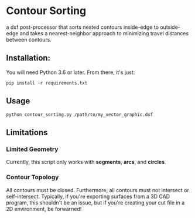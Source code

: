 # Contour Sorting
a dxf post-processor that sorts nested contours inside-edge to outside-edge and
takes a nearest-neighbor approach to minimizing travel distances between contours.


## Installation:
You will need Python 3.6 or later. From there, it's just:
    
    pip install -r requirements.txt
    

## Usage
    
    python contour_sorting.py /path/to/my_vector_graphic.dxf
    

## Limitations

### Limited Geometry
Currently, this script only works with **segments**, **arcs**, and **circles**.

### Contour Topology
All contours must be closed. Furthermore, all contours must not intersect or self-intersect.
Typically, if you're exporting surfaces from a 3D CAD program, this shouldn't be
an issue, but if you're creating your cut file in a 2D environment, be forwarned!
